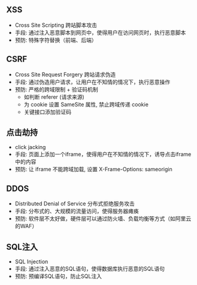 ## XSS
- Cross Site Scripting 跨站脚本攻击
- 手段: 通过注入恶意脚本到网页中，使得用户在访问网页时，执行恶意脚本
- 预防: 特殊字符替换（前端、后端）

## CSRF
- Cross Site Request Forgery 跨站请求伪造
- 手段: 通过伪造用户请求，让用户在不知情的情况下，执行恶意操作
- 预防: 严格的跨域限制 + 验证码机制
  - 如判断 referer (请求来源)
  - 为 cookie 设置 SameSite 属性, 禁止跨域传递 cookie
  - 关键接口添加验证码

## 点击劫持
- click jacking
- 手段: 页面上添加一个iframe，使得用户在不知情的情况下，诱导点击iframe中的内容
- 预防: 让 iframe 不能跨域加载, 设置 X-Frame-Options: sameorigin

## DDOS
- Distributed Denial of Service 分布式拒绝服务攻击
- 手段: 分布式的、大规模的流量访问，使得服务器瘫痪
- 预防: 软件层不太好做，硬件层可以通过防火墙、负载均衡等方式（如阿里云的WAF）

## SQL注入
- SQL Injection
- 手段: 通过注入恶意的SQL语句，使得数据库执行恶意的SQL语句
- 预防: 预编译SQL语句，防止SQL注入
